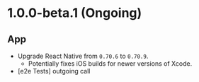 # 1.0.0-beta.1 (Ongoing)

## App
* Upgrade React Native from `0.70.6` to `0.70.9`.
  * Potentially fixes iOS builds for newer versions of Xcode.
* [e2e Tests] outgoing call